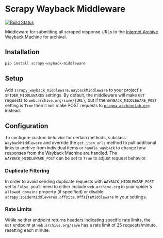 # Scrapy Wayback Middleware

[![Build Status](https://travis-ci.org/City-Bureau/scrapy-wayback-middleware.svg?branch=master)](https://travis-ci.org/City-Bureau/scrapy-wayback-middleware)

Middleware for submitting all scraped response URLs to the [Internet Archive Wayback Machine](https://archive.org/web/) for archival.

## Installation

```bash
pip install scrapy-wayback-middleware
```

## Setup

Add `scrapy_wayback_middleware.WaybackMiddleware` to your project's `SPIDER_MIDDLEWARES` settings. By default, the middleware will make `GET` requests to `web.archive.org/save/{URL}`, but if the `WAYBACK_MIDDLEWARE_POST` setting is `True` then it will make POST requests to [`pragma.archivelab.org`](https://archive.readme.io/docs/creating-a-snapshot) instead.

## Configuration

To configure custom behavior for certain methods, subclass `WaybackMiddleware` and override the `get_item_urls` method to pull additional links to archive from individual items or `handle_wayback` to change how responses from the Wayback Machine are handled. The `WAYBACK_MIDDLEWARE_POST` can be set to `True` to adjust request behavior.

### Duplicate Filtering

In order to avoid sending duplicate requests with `WAYBACK_MIDDLEWARE_POST` set to `False`, you'll need to either include `web.archive.org` in your spider's `allowed_domains` property (if specified) or disable `scrapy.spidermiddlewares.offsite.OffsiteMiddleware` in your settings.

### Rate Limits

While neither endpoint returns headers indicating specific rate limits, the `GET` endpoint at `web.archive.org/save` has a rate limit of 25 requests/minute, resetting each minute.

